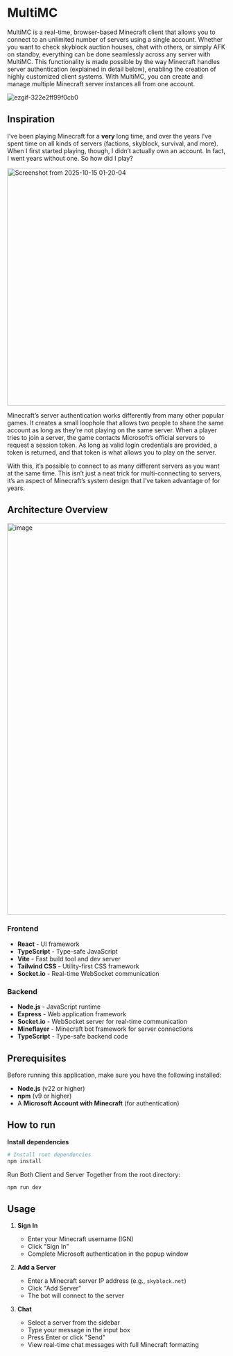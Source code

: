 # MultiMC

MultiMC is a real-time, browser-based Minecraft client that allows you to connect to an unlimited number of servers using a single account. Whether you want to check skyblock auction houses, chat with others, or simply AFK on standby, everything can be done seamlessly across any server with MultiMC. This functionality is made possible by the way Minecraft handles server authentication (explained in detail below), enabling the creation of highly customized client systems. With MultiMC, you can create and manage multiple Minecraft server instances all from one account.

![ezgif-322e2ff99f0cb0](https://github.com/user-attachments/assets/051dfa30-4db1-4137-94ed-729cccf41e43)

## Inspiration

I’ve been playing Minecraft for a **very** long time, and over the years I’ve spent time on all kinds of servers (factions, skyblock, survival, and more). When I first started playing, though, I didn’t actually own an account. In fact, I went years without one. So how did I play?

<img width="993" height="546" alt="Screenshot from 2025-10-15 01-20-04" src="https://github.com/user-attachments/assets/2dabeb92-aa48-40af-9ca7-411b101167ba" />


Minecraft’s server authentication works differently from many other popular games. It creates a small loophole that allows two people to share the same account as long as they’re not playing on the same server. When a player tries to join a server, the game contacts Microsoft’s official servers to request a session token. As long as valid login credentials are provided, a token is returned, and that token is what allows you to play on the server.

With this, it’s possible to connect to as many different servers as you want at the same time. This isn’t just a neat trick for multi-connecting to servers, it’s an aspect of Minecraft’s system design that I’ve taken advantage of for years.

## Architecture Overview
<img width="1600" height="900" alt="image" src="https://github.com/user-attachments/assets/0e5f4cfd-b9f7-4c63-b184-2bf0fcc1d505" />

### Frontend
- **React** - UI framework
- **TypeScript** - Type-safe JavaScript
- **Vite** - Fast build tool and dev server
- **Tailwind CSS** - Utility-first CSS framework
- **Socket.io** - Real-time WebSocket communication

### Backend
- **Node.js** - JavaScript runtime
- **Express** - Web application framework
- **Socket.io** - WebSocket server for real-time communication
- **Mineflayer** - Minecraft bot framework for server connections
- **TypeScript** - Type-safe backend code

## Prerequisites

Before running this application, make sure you have the following installed:

- **Node.js** (v22 or higher)
- **npm** (v9 or higher)
- A **Microsoft Account with Minecraft** (for authentication)

## How to run

**Install dependencies**
   ```bash
   # Install root dependencies
   npm install
   ```
Run Both Client and Server Together from the root directory:

```bash
npm run dev
```

## Usage

1. **Sign In**
   - Enter your Minecraft username (IGN)
   - Click "Sign In"
   - Complete Microsoft authentication in the popup window

2. **Add a Server**
   - Enter a Minecraft server IP address (e.g., `skyblock.net`)
   - Click "Add Server"
   - The bot will connect to the server

3. **Chat**
   - Select a server from the sidebar
   - Type your message in the input box
   - Press Enter or click "Send"
   - View real-time chat messages with full Minecraft formatting



